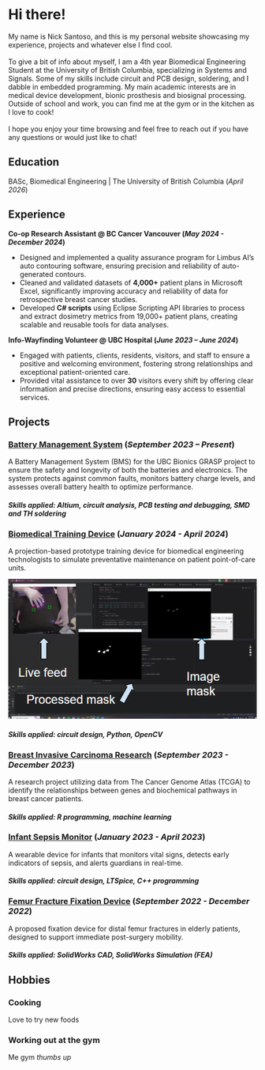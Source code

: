 # Hi there!

My name is Nick Santoso, and this is my personal website showcasing my experience, projects and whatever else I find cool. \
\
To give a bit of info about myself, I am a 4th year Biomedical Engineering Student at the University of British Columbia, specializing in Systems and Signals. Some of my skills include circuit and PCB design, soldering, and I dabble in embedded programming. My main academic interests are in medical device development, bionic prosthesis and biosignal processing. Outside of school and work, you can find me at the gym or in the kitchen as I love to cook! \
\
I hope you enjoy your time browsing and feel free to reach out if you have any questions or would just like to chat! 


## Education
BASc, Biomedical Engineering | The University of British Columbia (_April 2026_)

## Experience
**Co-op Research Assistant @ BC Cancer Vancouver (_May 2024 - December 2024_)**
- Designed and implemented a quality assurance program for Limbus AI’s auto contouring software, ensuring precision and reliability of auto-generated contours.
- Cleaned and validated datasets of **4,000+** patient plans in Microsoft Excel, significantly improving accuracy and reliability of data for retrospective breast cancer studies. 
- Developed **C# scripts** using Eclipse Scripting API libraries to process and extract dosimetry metrics from 19,000+ patient plans, creating scalable and reusable tools for data analyses.

**Info-Wayfinding Volunteer @ UBC Hospital (_June 2023 – June 2024_)**
- Engaged with patients, clients, residents, visitors, and staff to ensure a positive and welcoming environment, fostering strong relationships and exceptional patient-oriented care.
- Provided vital assistance to over **30** visitors every shift by offering clear information and precise directions, ensuring easy access to essential services.

## Projects 
### [Battery Management System](/projects/BMS.md) (_September 2023 – Present_)
A Battery Management System (BMS) for the UBC Bionics GRASP project to ensure the safety and longevity of both the batteries and electronics. The system protects against common faults, monitors battery charge levels, and assesses overall battery health to optimize performance. 
#### *Skills applied: Altium, circuit analysis, PCB testing and debugging, SMD and TH soldering*

### [Biomedical Training Device](/projects/TrainingDevice.md) (_January 2024 - April 2024_)
A projection-based prototype training device for biomedical engineering technologists to simulate preventative maintenance on patient point-of-care units.

![pythonwindows](/assets/img/train_img/image26.png)

#### *Skills applied: circuit design, Python, OpenCV*

### [Breast Invasive Carcinoma Research](/projects/BRCAproj) (_September 2023 - December 2023_)
A research project utilizing data from The Cancer Genome Atlas (TCGA) to identify the relationships between genes and biochemical pathways in breast cancer patients.
#### *Skills applied: R programming, machine learning*

### [Infant Sepsis Monitor](/projects/SepsisMonitor.md) (_January 2023 - April 2023_)
A wearable device for infants that monitors vital signs, detects early indicators of sepsis, and alerts guardians in real-time.
#### *Skills applied: circuit design, LTSpice, C++ programming*

### [Femur Fracture Fixation Device](/projects/FemurFixationproj.md) (_September 2022 - December 2022_)
A proposed fixation device for distal femur fractures in elderly patients, designed to support immediate post-surgery mobility.
#### *Skills applied: SolidWorks CAD, SolidWorks Simulation (FEA)* 

## Hobbies
### Cooking
Love to try new foods
### Working out at the gym
Me gym *thumbs up*

